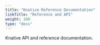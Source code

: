 ```yaml
---
title: "Knative Reference Documentation"
linkTitle: "Reference and API"
weight: 100
type: "docs"
---
```


Knative API and reference documentation.
